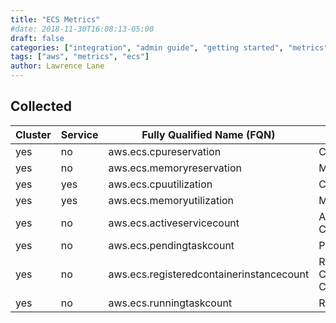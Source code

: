 ```yaml
---
title: "ECS Metrics"
#date: 2018-11-30T16:08:13-05:00
draft: false
categories: ["integration", "admin guide", "getting started", "metrics"]
tags: ["aws", "metrics", "ecs"]
author: Lawrence Lane
---
```


## Collected

| Cluster | Service | Fully Qualified Name (FQN)               | AWS Metric                           | Statistic | Units   | Max  | BASE | UTIL |
|---------|---------|------------------------------------------|--------------------------------------|-----------|---------|------|------|------|
| yes     | no      | aws.ecs.cpureservation                   | CPUReservation                       | average   | percent | 100  | yes  |      |
| yes     | no      | aws.ecs.memoryreservation                | MemoryReservation                    | average   | percent | 100  | yes  |      |
| yes     | yes     | aws.ecs.cpuutilization                   | CPUUtilization                       | average   | percent | 100  | yes  | yes  |
| yes     | yes     | aws.ecs.memoryutilization                | MemoryUtilization                    | average   | percent | 100  | yes  | yes  |
| yes     | no      | aws.ecs.activeservicecount               | Active Service Count                 | average   |         | none | yes  |      |
| yes     | no      | aws.ecs.pendingtaskcount                 | Pending Task Count                   | average   |         | none | yes  |      |
| yes     | no      | aws.ecs.registeredcontainerinstancecount | Registered Containers Instance Count | average   |         | none | yes  |      |
| yes     | no      | aws.ecs.runningtaskcount                 | Running Task Count                   | average   |         | none | yes  |      |
            
